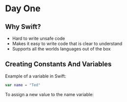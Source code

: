 # Day One

## Why Swift?

* Hard to write unsafe code
* Makes it easy to write code that is clear to understand
* Supports all the worlds languages out of the box

## Creating Constants And Variables

Example of a variable in Swift:

``` swift
var name = "Ted"
```

To assign a new value to the name variable: